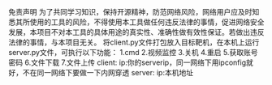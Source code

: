 免责声明 为了共同学习知识，保持开源精神，防范网络风险，网络用户应及时知悉其所使用的工具的风险，不得使用本工具做任何违反法律的事情，促进网络安全发展，本项目不对本工具的具体用途的真实性、准确性做有效性保证。若做出违反法律的事情，与本项目无关。
将client.py文件打包放入目标靶机，在本机上运行server.py文件，可执行以下功能：
1.cmd
2.视频监控
3.关机
4.重启
5.获取账号密码
6.文件下载
7.文件上传
client:
ip:你的serverip，同一网络下用ipconfig就好，不在同一网络下要做一下内网穿透
server:
ip:本机地址
